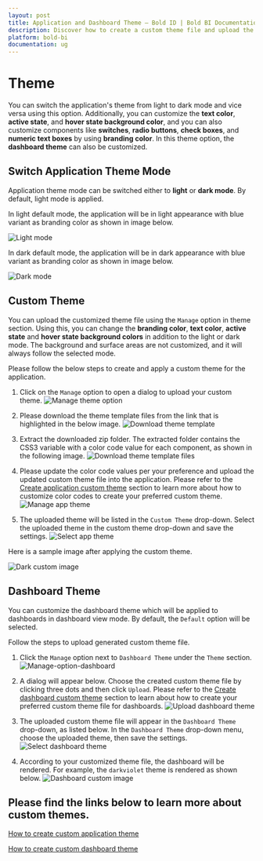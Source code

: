 ```yaml
---
layout: post
title: Application and Dashboard Theme – Bold ID | Bold BI Documentation
description: Discover how to create a custom theme file and upload the created theme file in User Management Server.
platform: bold-bi
documentation: ug
---
```


# Theme

You can switch the application's theme from light to dark mode and vice versa using this option.
Additionally, you can customize the **text color**, **active state**, and **hover state background color**, and you can also customize components like **switches**, **radio buttons**, **check boxes**, and **numeric text boxes** by using **branding color**. In this theme option, the **dashboard theme** can also be customized.
   
## Switch Application Theme Mode

Application theme mode can be switched either to **light** or **dark mode**. By default, light mode is applied.

In light default mode, the application will be in light appearance with blue variant as branding color as shown in image below.

![Light mode](/static/assets/embedded/multi-tenancy/images/look-and-feel/light-mode.png)

In dark default mode, the application will be in dark appearance with blue variant as branding color as shown in image below.

![Dark mode](/static/assets/embedded/multi-tenancy/images/look-and-feel/dark-mode.png)

## Custom Theme

You can upload the customized theme file using the `Manage` option in theme section. Using this, you can change the **branding color**, **text color**, **active state** and **hover state background colors** in addition to the light or dark mode. The background and surface areas are not customized, and it will always follow the selected mode.

Please follow the below steps to create and apply a custom theme for the application.
1.  Click on the `Manage` option to open a dialog to upload your custom theme.
![Manage theme option](/static/assets/embedded/multi-tenancy/images/look-and-feel/manage-theme-option.png)

2. Please download the theme template files from the link that is highlighted in the below image.
![Download theme template](/static/assets/embedded/multi-tenancy/images/look-and-feel/theme-template-link.png)

3. Extract the downloaded zip folder. The extracted folder contains the CSS3 variable with a color code value for each component, as shown in the following image.
![Download theme template files](/static/assets/embedded/multi-tenancy/images/look-and-feel/theme-template-files.png)

4. Please update the color code values per your preference and upload the updated custom theme file into the application. Please refer to the [Create application custom theme](/embedded-bi/multi-tenancy/site-administration/look-and-feel-settings/theme/create-custom-application-theme/) section to learn more about how to customize color codes to create your preferred custom theme.
![Manage app theme](/static/assets/embedded/multi-tenancy/images/look-and-feel/manage-app-theme-dialog.png)

5. The uploaded theme will be listed in the `Custom Theme` drop-down. Select the uploaded theme in the custom theme drop-down and save the settings.
![Select app theme](/static/assets/embedded/multi-tenancy/images/look-and-feel/select-app-theme.png)

Here is a sample image after applying the custom theme.

![Dark custom image](/static/assets/embedded/multi-tenancy/images/look-and-feel/dark-custom-image.png)


## Dashboard Theme

You can customize the dashboard theme which will be applied to dashboards in dashboard view mode. By default, the `Default` option will be selected.

Follow the steps to upload generated custom theme file.

1.  Click the `Manage` option next to `Dashboard Theme` under the `Theme` section.
![Manage-option-dashboard](/static/assets/embedded/multi-tenancy/images/look-and-feel/manage-option-dashboard.png)

2.  A dialog will appear below. Choose the created custom theme file by clicking three dots and then click `Upload`. Please refer to the [Create dashboard custom theme](/embedded-bi/multi-tenancy/site-administration/look-and-feel-settings/theme/create-custom-dashboard-theme/) section to learn about how to create your preferred custom theme file for dashboards.
![Upload dashboard theme](/static/assets/embedded/multi-tenancy/images/look-and-feel/upload-dashboard-theme.png)

3. The uploaded custom theme file will appear in the `Dashboard Theme` drop-down, as listed below. In the `Dashboard Theme` drop-down menu, choose the uploaded theme, then save the settings.
![Select dashboard theme](/static/assets/embedded/multi-tenancy/images/look-and-feel/select-dashboard-theme.png)

4. According to your customized theme file, the dashboard will be rendered. For example, the `darkviolet` theme is rendered as shown below.
![Dashboard custom image](/static/assets/embedded/multi-tenancy/images/look-and-feel/dashboard-custom-image.png)


## **Please find the links below to learn more about custom themes.**

[How to create custom application theme](/embedded-bi/multi-tenancy/site-administration/look-and-feel-settings/theme/create-custom-application-theme/)

[How to create custom dashboard theme](/embedded-bi/multi-tenancy/site-administration/look-and-feel-settings/theme/create-custom-dashboard-theme/)
